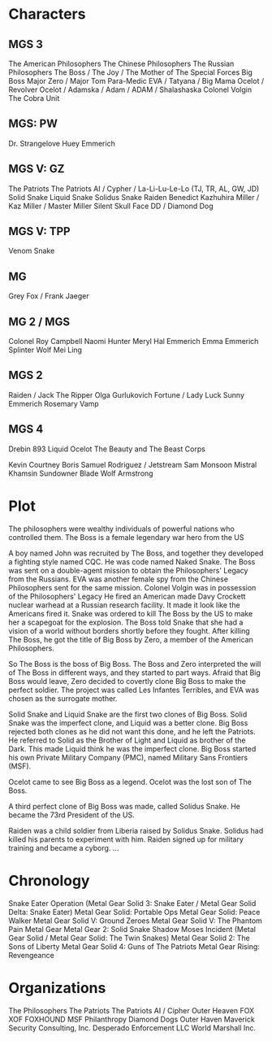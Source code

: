 # Characters
## MGS 3
The American Philosophers
The Chinese Philosophers
The Russian Philosophers
The Boss / The Joy / The Mother of The Special Forces
Big Boss
Major Zero / Major Tom
Para-Medic
EVA / Tatyana / Big Mama
Ocelot / Revolver Ocelot / Adamska / Adam / ADAM / Shalashaska
Colonel Volgin
The Cobra Unit
## MGS: PW
Dr. Strangelove
Huey Emmerich
## MGS V: GZ
The Patriots
The Patriots AI / Cypher / La-Li-Lu-Le-Lo (TJ, TR, AL, GW, JD)
Solid Snake
Liquid Snake
Solidus Snake
Raiden
Benedict Kazhuhira Miller / Kaz Miller / Master Miller
Silent
Skull Face
DD / Diamond Dog
## MGS V: TPP
Venom Snake

## MG
Grey Fox / Frank Jaeger
## MG 2 / MGS
Colonel Roy Campbell
Naomi Hunter
Meryl
Hal Emmerich
Emma Emmerich
Splinter Wolf
Mei Ling
## MGS 2
Raiden / Jack The Ripper
Olga Gurlukovich
Fortune / Lady Luck
Sunny Emmerich
Rosemary
Vamp
## MGS 4
Drebin 893
Liquid Ocelot
The Beauty and The Beast Corps

Kevin
Courtney
Boris
Samuel Rodriguez / Jetstream Sam
Monsoon
Mistral
Khamsin
Sundowner
Blade Wolf
Armstrong
# Plot
The philosophers were wealthy individuals of powerful nations who controlled them.
The Boss is a female legendary war hero from the US

A boy named John was recruited by The Boss, and together they developed a fighting style named CQC.
He was code named Naked Snake.
The Boss was sent on a double-agent mission to obtain the Philosophers' Legacy from the Russians.
EVA was another female spy from the Chinese Philosophers sent for the same mission.
Colonel Volgin was in possession of the Philosophers' Legacy
He fired an American made Davy Crockett nuclear warhead at a Russian research facility.
It made it look like the Americans fired it.
Snake was ordered to kill The Boss by the US to make her a scapegoat for the explosion.
The Boss told Snake that she had a vision of a world without borders shortly before they fought.
After killing The Boss, he got the title of Big Boss by Zero, a member of the American Philosophers.

So The Boss is the boss of Big Boss.
The Boss and Zero interpreted the will of The Boss in different ways, and they started to part ways.
Afraid that Big Boss would leave, Zero decided to covertly clone Big Boss to make the perfect soldier.
The project was called Les Infantes Terribles, and EVA was chosen as the surrogate mother.

Solid Snake and Liquid Snake are the first two clones of Big Boss.
Solid Snake was the imperfect clone, and Liquid was a better clone.
Big Boss rejected both clones as he did not want this done, and he left the Patriots.
He referred to Solid as the Brother of Light and Liquid as brother of the Dark.
This made Liquid think he was the imperfect clone.
Big Boss started his own Private Military Company (PMC), named Military Sans Frontiers (MSF).

Ocelot came to see Big Boss as a legend.
Ocelot was the lost son of The Boss.

A third perfect clone of Big Boss was made, called Solidus Snake.
He became the 73rd President of the US.

Raiden was a child soldier from Liberia raised by Solidus Snake.
Solidus had killed his parents to experiment with him.
Raiden signed up for military training and became a cyborg.
...
# Chronology
Snake Eater Operation (Metal Gear Solid 3: Snake Eater / Metal Gear Solid Delta: Snake Eater)
Metal Gear Solid: Portable Ops
Metal Gear Solid: Peace Walker
Metal Gear Solid V: Ground Zeroes
Metal Gear Solid V: The Phantom Pain
Metal Gear
Metal Gear 2: Solid Snake
Shadow Moses Incident (Metal Gear Solid / Metal Gear Solid: The Twin Snakes)
Metal Gear Solid 2: The Sons of Liberty
Metal Gear Solid 4: Guns of The Patriots
Metal Gear Rising: Revengeance
# Organizations
The Philosophers
The Patriots
The Patriots AI / Cipher
Outer Heaven
FOX
XOF
FOXHOUND
MSF
Philanthropy
Diamond Dogs
Outer Haven
Maverick Security Consulting, Inc.
Desperado Enforcement LLC
World Marshall Inc.